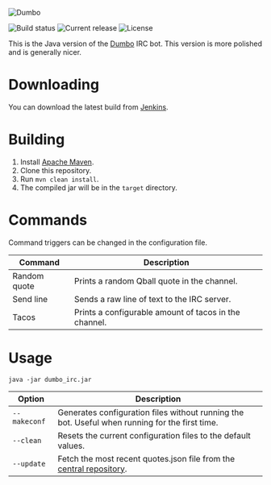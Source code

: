![Dumbo](https://static.sweepy.pw/Dumbo-Bukkit/logo.png)

![Build status](https://api.travis-ci.org/sweepyoface/dumbo-java.svg?branch=master)
![Current release](https://img.shields.io/github/release/sweepyoface/dumbo-java.svg)
![License](https://img.shields.io/github/license/sweepyoface/dumbo-java.svg)

This is the Java version of the [Dumbo](https://github.com/sweepyoface/dumbo) IRC bot. This version is more polished and is generally nicer.

# Downloading
You can download the latest build from [Jenkins](https://ci.sweepy.pw/job/Dumbo-Java/).

# Building
1. Install [Apache Maven](https://maven.apache.org/).
2. Clone this repository.
3. Run `mvn clean install`.
4. The compiled jar will be in the `target` directory.

# Commands
Command triggers can be changed in the configuration file.

| Command | Description |
| --- | --- |
| Random quote | Prints a random Qball quote in the channel. |
| Send line | Sends a raw line of text to the IRC server. |
| Tacos | Prints a configurable amount of tacos in the channel. |

# Usage
`java -jar dumbo_irc.jar`

| Option | Description |
| --- | --- |
| `--makeconf` | Generates configuration files without running the bot. Useful when running for the first time. |
| `--clean` | Resets the current configuration files to the default values. |
| `--update` | Fetch the most recent quotes.json file from the [central repository](https://github.com/sweepyoface/dumbo-quotes). |
